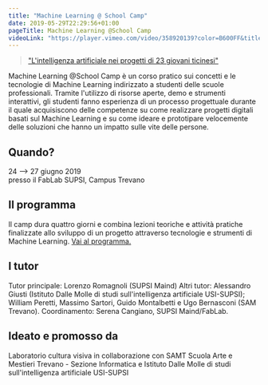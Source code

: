 ```yaml
---
title: "Machine Learning @ School Camp"
date: 2019-05-29T22:29:56+01:00
pageTitle: Machine Learning @School Camp
videoLink: "https://player.vimeo.com/video/358920139?color=B600FF&title=0&byline=0&portrait=0"
---
```


> ["L'intelligenza artificiale nei progetti di 23 giovani ticinesi"](https://www.laregione.ch/rubriche/tecnologia/1377582/l-intelligenza-artificiale-nei-progetti-di-23-giovani-ticinesi)
<!-- <br> -->
<!-- ![La Regione logo](media/regione.png)  -->
<!-- [Leggi il report de "La Regione"](https://www.laregione.ch/rubriche/tecnologia/1377582/l-intelligenza-artificiale-nei-progetti-di-23-giovani-ticinesi) -->

Machine Learning @School Camp è un corso pratico sui concetti e le tecnologie di Machine Learning indirizzato a studenti delle scuole professionali. Tramite l'utilizzo di risorse aperte, demo e strumenti interattivi, gli studenti fanno esperienza di un processo progettuale durante il quale acquisiscono delle competenze su come realizzare progetti digitali basati sul Machine Learning e su come ideare e prototipare velocemente delle soluzioni che hanno un impatto sulle vite delle persone.

## Quando?
24 ⟶ 27 giugno 2019 <br>
presso il FabLab SUPSI, Campus Trevano

## Il programma
Il camp dura quattro giorni e combina lezioni teoriche e attività pratiche finalizzate allo sviluppo di un progetto attraverso tecnologie e strumenti di Machine Learning. 
[Vai al programma.](posts/programma)

## I tutor
Tutor principale: Lorenzo Romagnoli (SUPSI Maind)
Altri tutor: Alessandro Giusti (Istituto Dalle Molle di studi sull'intelligenza artificiale USI-SUPSI); William Peretti, Massimo Sartori, Guido Montalbetti e Ugo Bernasconi (SAM Trevano).
Coordinamento: Serena Cangiano, SUPSI Maind/FabLab.  

## Ideato e promosso da
Laboratorio cultura visiva in collaborazione con SAMT Scuola Arte e Mestieri Trevano - Sezione Informatica e Istituto Dalle Molle di studi sull'intelligenza artificiale USI-SUPSI












